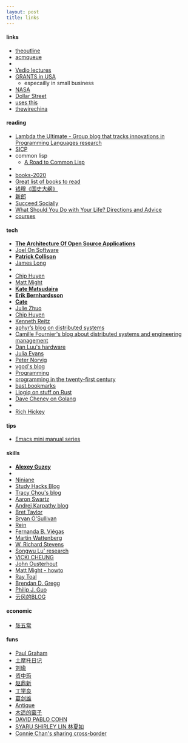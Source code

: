 ```yaml
---
layout: post
title: links
---
```




#### links  
* [theoutline](https://theoutline.com/)  
* [acmqueue](https://queue.acm.org/)  
* 
* [Vedio lectures](http://videolectures.net/)
* [GRANTS in USA ](https://www.grants.gov/web/grants/search-grants.html)
   - especailly in small business
* [NASA](https://www.nasa.gov/)
* [Dollar Street](https://www.gapminder.org/) 
* [uses this](https://usesthis.com/interviews/tracy.chou/)
* [thewirechina](https://www.thewirechina.com/)

#### reading      
* [Lambda the Ultimate - Group blog that tracks innovations in Programming Languages research](http://lambda-the-ultimate.org/)
* [SICP](https://wizardforcel.gitbooks.io/sicp-in-python/content/15.html)
* common lisp  
  - [A Road to Common Lisp](https://stevelosh.com/blog/2018/08/a-road-to-common-lisp/)
* 
* [books-2020](https://www.dropbox.com/sh/e1oef11vyrf6l7z/AAB6y5dZZIQKriUiAsgmB3K1a?dl=0)  
* [Great list of books to read](https://catonmat.net/top-100-books-part-one)
* [钱穆《国史大纲》](http://st.kanxshuo.com/book-41048-1.html) 
* [新郎](https://www.daocaorenshuwu.com/book/xinlang/)
* [Succeed Socially](https://www.succeedsocially.com/articlesmoods) 
* [What Should You Do with Your Life? Directions and Advice](https://guzey.com/personal/what-should-you-do-with-your-life/)
* [courses](https://learn.saylor.org/course/index.php)


#### tech
* **[The Architecture Of Open Source Applications](http://aosabook.org/en/index.html)**    
* [Joel On Software](https://www.joelonsoftware.com/)
* **[Patrick Collison](https://patrickcollison.com/)**  
* [James Long](https://jlongster.com/)
* 
* [Chip Huyen](https://huyenchip.com/)
* [Matt Might](http://matt.might.net/articles/)
* **[Kate Matsudaira](http://katemats.com/about/)**  
* **[Erik Bernhardsson](https://erikbern.com/)**
* **[Cate](https://cate.blog/about/)**  
* [Julie Zhuo](http://juliezhuo.com/)
* [Chip Huyen](https://huyenchip.com/)
* [Kenneth Reitz](https://www.kennethreitz.org/)
* [aphyr’s blog on distributed systems](https://aphyr.com/)
* [Camille Fournier's blog about distributed systems and engineering management](http://www.elidedbranches.com/)
* [Dan Luu's hardware](https://danluu.com/)
* [Julia Evans](http://jvns.ca/)
* [Peter Norvig](http://norvig.com/)
* [vgod's blog](http://blog.vgod.tw/)
* [Programming](http://www.cnblogs.com/weidagang2046) 
* [programming in the twenty-first century](http://prog21.dadgum.com/)
* [bast.bookmarks](https://bast.fr/bookmarks/)
* [Llogiq on stuff on Rust](https://llogiq.github.io/)
* [Dave Cheney on Golang](https://dave.cheney.net/about)
*  
* [Rich Hickey](https://purelyfunctional.tv/programmer-profiles/rich-hickey/)

#### tips  
* [Emacs mini manual series](https://tuhdo.github.io/)


#### skills
* **[Alexey Guzey](https://guzey.com/)**  
*  
* [Niniane](http://niniane.blogspot.hk/)
* [Study Hacks Blog](http://calnewport.com/blog/)
* [Tracy Chou's blog](https://triketora.com/)
* [Aaron Swartz](http://www.aaronsw.com/)
* [Andrej Karpathy blog](http://karpathy.github.io/)
* [Bret Taylor](https://backchannel.org/)
* [Bryan O'Sullivan](http://www.serpentine.com/blog/)
* [Rein](http://reinvanderwoerd.nl/index.html)
* [Fernanda B. Viégas](http://fernandaviegas.com/index.html)
* [Martin Wattenberg](http://www.bewitched.com/)
* [W. Richard Stevens](http://www.kohala.com/start/)
* [Songwu Lu' research](http://web.cs.ucla.edu/~slu/on_research.html)
* [VICKI CHEUNG](https://vickicheung.com/)
* [John Ousterhout](http://web.stanford.edu/~ouster/cgi-bin/home.php)
* [Matt Might - howto](http://matt.might.net/)
* [Ray Toal](http://cs.lmu.edu/~ray/)
* [Brendan D. Gregg](http://www.brendangregg.com/index.html)
* [Philip J. Guo](http://www.pgbovine.net/)
* [云风的BLOG](http://blog.codingnow.com/)

#### economic
* [张五常](http://nscheung.blogspot.com/)

#### funs
* [Paul Graham](http://www.paulgraham.com/articles.html)
* [土摩托日记](http://www.immusoul.com/)
* [刘瑜](http://www.aisixiang.com/thinktank/liuyu.html)
* [资中筠](http://www.aisixiang.com/thinktank/zizhongyun.html)
* [赵鼎新](http://www.aisixiang.com/thinktank/zhaodingxin.html)
* [丁学良](http://www.aisixiang.com/thinktank/dingxueliang.html)
* [葛剑雄](http://www.aisixiang.com/thinktank/gejianxiong.html)
* [Antique](http://vieplivee.wordpress.com/)
* [木遥的窗子](http://blog.farmostwood.net/)
* [DAVID PABLO COHN](https://davidpablocohn.com/)
* [SYARU SHIRLEY LIN 林夏如](http://www.shirleylin.net/)
* [Connie Chan's sharing cross-border](http://www.conniechan.com/) 

